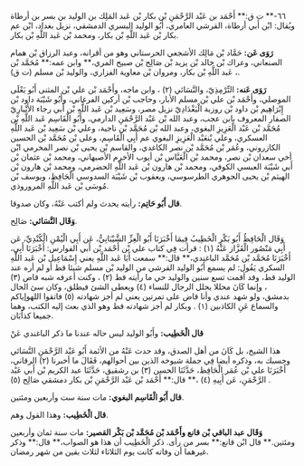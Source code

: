 ٦٦-** ت ق:** أَحْمَد بن عَبْد الرَّحْمَنِ بْن بكار بْن عَبد المَلِك بن الوليد بن بسر بن أرطاة ويُقال: ابْن أَبي أرطاة، القرشي العامري، أَبُو الوليد البسري الدمشقي، نزيل بغداد، ابْن عم بكار بْن عَبد اللَّهِ بْن بكار، ومحمد بْن عَبد اللَّهِ بْن بكار.

**رَوَى عَن:** حَمَّاد بْن مَالِك الأشجعي الحرستاني وهو من أقرانه، وعبد الرزاق بْن همام الصنعاني، وعراك بْن خالد بْن يزيد بْن صَالِح بْن صبيح المري،** وابن عمه:** مُحَمَّد بْن عَبد اللَّهِ بْن بكار، ومروان بْن معاوية الفزاري، والوليد بْن مسلم (ت ق) ،.

**رَوَى عَنه:** التِّرْمِذِيّ، والنَّسَائي (٢) ، وابن ماجه، وأَحْمَد بْن علي بْن المثنى أَبُو يَعْلَى الموصلي، وأَحْمَد بْن علي بْن مسلم الأبار، وحاجب بْن أركين الفرغاني، وأَبُو شَيْبَة داود بْن إِبْرَاهِيم بْن داود بْن روزبة الْبَغْدَادِيّ نزيل مصر، وسَعِيد بْن عَبد اللَّهِ بْن أَبي رجاء الأَنْبارِيّ الصفار المعروف بابن عجب، وعبد الله بْن عَبْد الرَّحْمَنِ الدارمي، وأَبُو الْقَاسِم عَبد اللَّهِ بْن مُحَمَّد بْن عَبْد الْعَزِيزِ البغوي، وعبد الله بْن مُحَمَّد بْن ناجية، وعلي بْن سَعِيد بْن عَبد اللَّهِ العسكري، وعلي بْنعَبْد الْعَزِيزِ البغوي عم أَبِي الْقَاسِم، وعلى بْن مُحَمَّد بْن الحسين الكازروني، وعُمَر بْن مُحَمَّد بْن نصر الكاغدي، والقاسم بْن يحيى بْن نصر المخرمي ابْن أخي سعدان بْن نصر، ومحمد بْن الْعَبَّاس بْن أيوب الأخرم الأصبهاني، ومحمد بْن عثمان بْن أَبي شَيْبَة العبسي الكوفي، ومحمد بْن هارون بْن عَبد اللَّهِ الحضرمي، ومحمد بْن هارون بْن الهيثم بْن يحيى الجوهري الطرسوسي، ويعقوب بْن شَيْبَة السدوسي الْحَافِظ، ويوسف بْن مُوسَى بْن عَبد اللَّهِ المروروذي.

**قال أَبُو حَاتِم:** رأيته يحدث ولم أكتب عَنْهُ، وكان صدوقا.

**وَقَال النَّسَائي:** صَالِح.

وَقَال الْحَافِظُ أَبُو بَكْرٍ الْخَطِيبُ فِيمَا أَخْبَرَنَا أَبُو الْعِزِّ الشَّيْبَانِيُّ، عَن أَبِي الْيُمْنِ الْكُنْدِيِّ، عَن أَبِي مَنْصُور الْقَزَّاز عَنْهُ (١) : قرأت فِي كتاب علي بْن أَحْمَد بْن أَبي الفوارس: أَخْبَرَنَا أَبِي، أَخْبَرَنَا مُحَمَّد بْن مُحَمَّد الباغندي،** قال:** سمعت أَبَا عَبد اللَّهِ يعني إِسْمَاعِيل بْن عَبد اللَّهِ السكري يَقُول: لم يسمع أَبُو الوليد القرشي من الوليد بْن مسلم شيئا قط أو لم أره عند الوليد قط، وقد أقمت تسع سنين والوليد حي ما رأيته قط (٢) ، وكنت أعرفه شبه قاص (٣) ، وإنما كَانَ محللا يحلل الرجال للنساء (٤) ويعطى الشئ فيطلق، وكان سئ الحال بدمشق، ولو شهد عندي وأنا قاض على تمرتين يعني لم أجز شهادته (٥) فاتقوا اللهوإياكم والسماع عَنِ الكاذبين (١) . وبكار لم أجز شهادته قط وهو الذي بعث إليه الكتب، وهما جميعا كذأَبَان.

**قال الْخَطِيب:** وأَبُو الوليد ليس حاله عندنا ما ذكر الباغندي عَنْ

هذا الشيخ، بل كَانَ من أهل الصدق، وقد حدث عَنْهُ من الأئمة أَبُو عَبْد الرَّحْمَنِ النَّسَائي وحسبك به، وذكره أيضا فِي جملة شيوخه الذين بين أحوالهم، فَقَالَ ما أخبرنا (٢) الرقاني، أَخْبَرَنَا علي بْن عُمَر الْحَافِظ، حَدَّثَنَا الحسن (٣) بن رشقيق، حَدَّثَنَا عبد الكريم بْن أَبي عَبْد الرَّحْمَنِ، عَن أَبِيهِ (٤) ،** قال:** أَحْمَد بْن عَبْد الرَّحْمَنِ بْن بكار دمشقي صَالِح (٥) .

**قال أَبُو الْقَاسِم البغوي:** مات سنة ست وأربعين ومئتين.

**قال الْخَطِيب:** وهذا القول وهم.

**وَقَال عبد الباقي بْن قانع وأَحْمَد بْن مُحَمَّد بْن بَكْر القصير:** مات سنة ثمان وأربعين ومئتين.** قال ابْن قانع:** بسر من رأى. ذكر الْخَطِيب أن هذا هو الصواب،** قال:** وذكر غيرهما أن وفاته كانت يوم الثلاثاء لثلاث بقين من شهر رمضان.